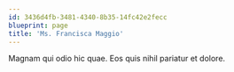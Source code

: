 ```yaml
---
id: 3436d4fb-3481-4340-8b35-14fc42e2fecc
blueprint: page
title: 'Ms. Francisca Maggio'
---
```

Magnam qui odio hic quae. Eos quis nihil pariatur et dolore.